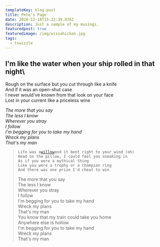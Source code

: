 ```yaml
---
templateKey: blog-post
title: Pete's Page
date: 2020-12-18T15:22:39.076Z
description: Just a sample of my musings.
featuredpost: true
featuredimage: /img/wissahickon.jpg
tags:
  - tswizzle
---
```

## I'm like the water when your ship rolled in that night\

Rough on the surface but you cut through like a knife\
And if it was an open-shut case\
I never would've known from that look on your face\
Lost in your current like a priceless wine

*The more that you say*\
*The less I know*\
*Wherever you stray*\
*I follow*\
*I'm begging for you to take my hand*\
*Wreck my plans*\
*That's my man*

> `Life was a`[`willow`](https://www.google.com/search?rlz=1C1GCEB_enUS906US906&sxsrf=ALeKk01U7aEn8IAhldhKQVQsaAXoaZDeNQ:1608305159209&q=taylor+swift+willow+lyrics&spell=1&sa=X&ved=2ahUKEwiZvtHN69ftAhXfFlkFHVMsD8EQBSgAegQICRAw&biw=1920&bih=937)`and it bent right to your wind (oh)`\
> `Head on the pillow, I could feel you sneaking in`\
> `As if you were a mythical thing`\
> `Like you were a trophy or a champion ring`\
> `And there was one prize I'd cheat to win`
>
> The more that you say\
> The less I know\
> Wherever you stray\
> I follow\
> I'm begging for you to take my hand\
> Wreck my plans\
> That's my man\
> You know that my train could take you home\
> Anywhere else is hollow\
> I'm begging for you to take my hand\
> Wreck my plans\
> That's my man